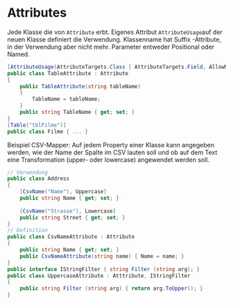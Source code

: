 # Attributes

Jede Klasse die von `Attribute` erbt. Eigenes Attribut `AttributeUsage`auf der neuen Klasse definiert die Verwendung. Klassenname hat Suffix -Attribute, in der Verwendung aber nicht mehr. Parameter entweder Positional oder Named.

````csharp
[AttributeUsage(AttributeTargets.Class | AttributeTargets.Field, AllowMultiple=true)]
public class TableAttribute : Attribute
{
    public TableAttribute(string tableName)
    {
        TableName = tableName;
    }
    public string TableName { get; set; }
}
[Table("tblFilme")]
public class Filme { ... }
````

Beispiel CSV-Mapper: Auf jedem Property einer Klasse kann angegeben werden, wie der Name der Spalte im CSV lauten soll und ob auf dem Text eine Transformation (upper- oder lowercase) angewendet werden soll.

```csharp
// Verwendung
public class Address
{
    [CsvName("Name"), Uppercase]
    public string Name { get; set; }
    
    [CsvName("Strasse"), Lowercase]
    public string Street { get; set; }
}
// Definition
public class CsvNameAttribute : Attribute 
{
    public string Name { get; set; }
    public CsvNameAttribute(string name) { Name = name; }
}
public interface IStringFilter { string Filter (string arg); }
public class UppercaseAttribute : Atttribute, IStringFilter
{
    public string Filter (string arg) { return arg.ToUpper(); }
}
```

